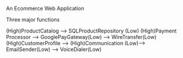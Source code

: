 An Ecommerce Web Application 

Three major functions 


(High)ProductCatalog --> SQLProductRepository (Low)
(High)Payment Processor --> GooglePayGateway(Low)
                  --> WireTransfer(Low)
(High)CustomerProfile --> (High)Communication (Low)--> EmailSender(Low)
                                  --> VoiceDialer(Low)